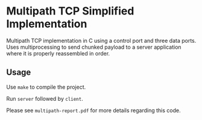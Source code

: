 # Multipath TCP Simplified Implementation
Multipath TCP implementation in C using a control port and three data ports.
Uses multiprocessing to send chunked payload to a server application where
it is properly reassembled in order.

## Usage
Use `make` to compile the project. 

Run `server` followed by `client`.


Please see `multipath-report.pdf` for more details regarding this code.
